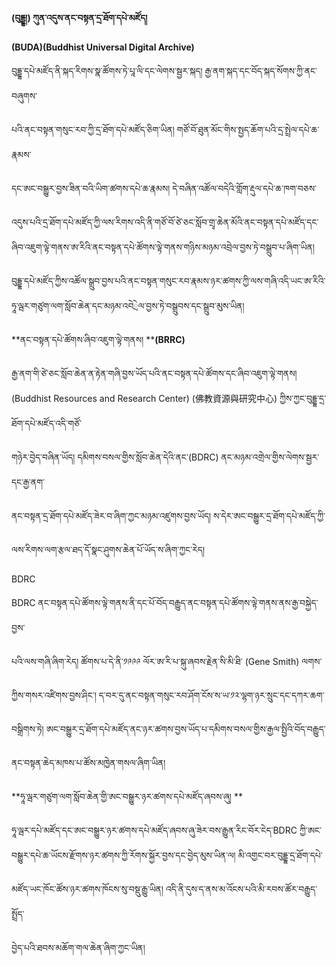 **(བུདྡྷ།) ཀུན་འདུས་ནང་བསྟན་དྲ་ཐོག་དཔེ་མཛོད།**

**(BUDA)(****Buddhist Universal Digital Archive****)**

བུདྡྷ་དཔེ་མཛོད་ནི་སྐད་རིགས་སྣ་ཚོགས་ཏེ་པཱ་ལི་དང་ལེགས་སྦྱར་སྐད། རྒྱ་ནག་སྐད་དང་བོད་སྐད་སོགས་ཀྱི་ནང་བཞུགས་

པའི་ནང་བསྟན་གསུང་རབ་ཀྱི་དྲ་ཐོག་དཔེ་མཛོད་ཅིག་ཡིན། གཙོ་བོ་ཐུན་མོང་གིས་སྤྱད་ཆོག་པའི་དྲ་སྤྲེལ་དཔེ་ཆ་རྣམས་

དང་ཨང་བསྒྱུར་བྱས་ཟིན་བའི་ཡིག་ཚགས་དཔེ་ཆ་རྣམས། དེ་བཞིན་འཚོལ་བདེའི་གློག་རྡུལ་དཔེ་ཆ་ཁག་བཅས་

འདུས་པའི་དྲ་ཐོག་དཔེ་མཛོད་ཀྱི་ལས་རིགས་འདི་ནི་གཙོ་བོ་ཙེ་ཅང་སློབ་གྲྭ་ཆེན་མོའི་ནང་བསྟན་དཔེ་མཛོད་དང་ཞིབ་འཇུག་ལྟེ་གནས་ཨ་རིའི་ནང་བསྟན་དཔེ་ཚོགས་ལྟེ་གནས་གཉིས་མཉམ་འབྲེལ་བྱས་ཏེ་བསྒྲུབ་པ་ཞིག་ཡིན། 

བུདྡྷ་དཔེ་མཛོད་ཀྱིས་འཚོལ་སྒྲུབ་བྱས་པའི་ནང་བསྟན་གསུང་རབ་རྣམས་ཉར་ཚགས་ཀྱི་ལས་གཞི་འདི་ཡང་ཨ་རིའི་ཧཱ་ལྦར་གཙུག་ལག་སློབ་ཆེན་དང་མཉམ་འབེྲེལ་བྱས་ཏེ་བསྒྲུབས་དང་སྒྲུབ་མུས་ཡིན། 

**ནང་བསྟན་དཔེ་ཚོགས་ཞིབ་འཇུག་ལྟེ་གནས། ****(BRRC)**

རྒྱ་ནག་གི་ཙེ་ཅང་སློབ་ཆེན་ན་རྟེན་གཞི་བྱས་ཡོད་པའི་ནང་བསྟན་དཔེ་ཚོགས་དང་ཞིབ་འཇུག་ལྟེ་གནས། (Buddhist Resources and Research Center) (佛教資源與研究中心) ཀྱིས་ཀྱང་བུདྡྷ་དྲ་ཐོག་དཔེ་མཛོད་འདི་གཙོ་

གཉེར་བྱེད་བཞིན་ཡོད། དམིགས་བསལ་གྱིས་སློབ་ཆེན་དེའི་ནང་(BDRC) ནང་མཉམ་འགྲེལ་གྱིས་ལེགས་སྦྱར་དང་རྒྱ་ནག་

ནང་བསྟན་དྲ་ཐོག་དཔེ་མཛོད་ཟེར་བ་ཞིག་ཀྱང་མཉམ་འཛུགས་བྱས་ཡོད། ས་དེར་ཨང་བསྒྱུར་དྲ་ཐོག་དཔེ་མཛོད་ཀྱི་

ལས་རིགས་ལག་རྩལ་ཐད་དོ་སྣང་ཤུགས་ཆེན་པོ་ཡོད་ས་ཞིག་ཀྱང་རེད།

BDRC 

BDRC ནང་བསྟན་དཔེ་ཚོགས་ལྟེ་གནས་ནི་དང་པོ་བོད་བརྒྱུད་ནང་བསྟན་དཔེ་ཚོགས་ལྟེ་གནས་ནས་རྒྱ་བསྐྱེད་བྱས་

པའི་ལས་གཞི་ཞིག་རེད། ཚོགས་པ་དེ་ནི་༡༩༩༩ ལོར་ཨ་རི་པ་སྐུ་ཞབས་རྗེན་སི་མི་ཐི་ (Gene Smith) ལགས་

ཀྱིས་གསར་འཛིགས་བྱས་ཤིང་། ད་བར་དུ་ནང་བསྟན་གསུང་རབ་ཤོག་ངོས་ས་ཡ་༡༢་ལྷག་ཉར་སྲུང་དང་དཀར་ཆག་

བསྒྲིགས་ཏེ། ཨང་བསྒྱུར་དྲ་ཐོག་དཔེ་མཛོད་ནང་ཉར་ཚགས་བྱས་ཡོད་པ་དམིགས་བསལ་གྱིས་རྒྱལ་སྤྱིའི་བོད་བརྒྱུད་

ནང་བསྟན་ཆེད་མཁས་པ་ཚོས་མཁྱེན་གསལ་ཞིག་ཡིན།

**ཧཱ་ལྦར་གཙུག་ལག་སློབ་ཆེན་གྱི་ཨང་བསྒྱུར་ཉར་ཚགས་དཔེ་མཛོད་ཞབས་ཞུ། **

ཧཱ་ལྦར་དཔེ་མཛོད་དང་ཨང་བསྒྱུར་ཉར་ཚགས་དཔེ་མཛོད་ཞབས་ཞུ་ཟེར་བས་རྒྱུན་རིང་བོར་ངེད་BDRC ཀྱི་ཨང་བསྒྱུར་དཔེ་ཆ་ཡོངས་རྫོགས་ཉར་ཚགས་ཀྱི་རོགས་སྐྱོར་བྱས་དང་བྱེད་མུས་ཡིན་ལ། མི་འགྱང་བར་བུདྡྷ་དྲ་ཐོག་དཔེ་

མཛོད་ཡང་ཁོང་ཚོས་ཉར་ཚགས་ཁོངས་སུ་བསྡུ་རྒྱུ་ཡིན། འདི་ནི་དུས་ད་ནས་མ་འོངས་པའི་མི་ཪབས་ཚོར་བརྒྱུད་སྤྲོད་

བྱེད་པའི་ཐབས་མཆོག་གལ་ཆེན་ཞིག་ཀྱང་ཡིན།


